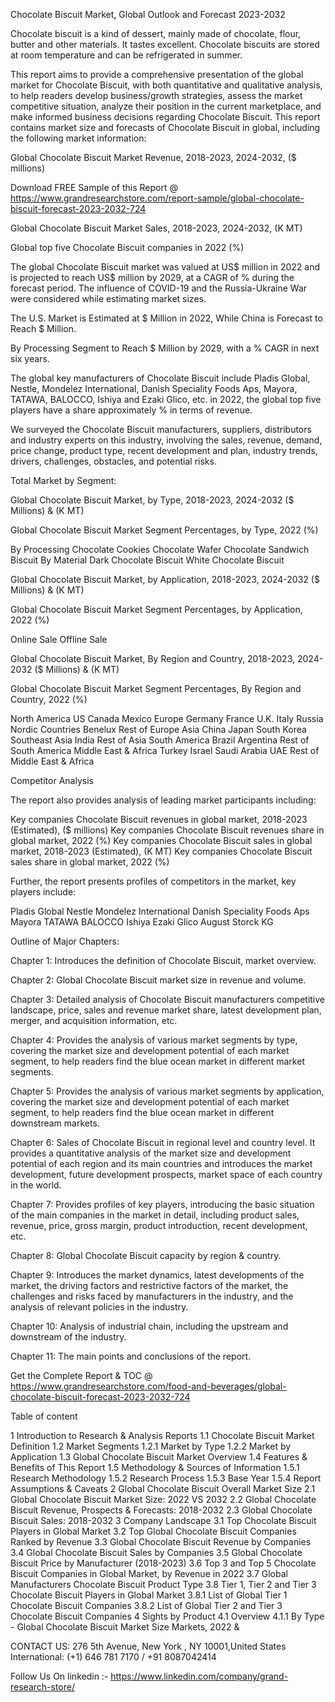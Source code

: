 Chocolate Biscuit Market, Global Outlook and Forecast 2023-2032


Chocolate biscuit is a kind of dessert, mainly made of chocolate, flour, butter and other materials. It tastes excellent. Chocolate biscuits are stored at room temperature and can be refrigerated in summer.

This report aims to provide a comprehensive presentation of the global market for Chocolate Biscuit, with both quantitative and qualitative analysis, to help readers develop business/growth strategies, assess the market competitive situation, analyze their position in the current marketplace, and make informed business decisions regarding Chocolate Biscuit. This report contains market size and forecasts of Chocolate Biscuit in global, including the following market information:

Global Chocolate Biscuit Market Revenue, 2018-2023, 2024-2032, ($ millions)

Download FREE Sample of this Report @ https://www.grandresearchstore.com/report-sample/global-chocolate-biscuit-forecast-2023-2032-724


Global Chocolate Biscuit Market Sales, 2018-2023, 2024-2032, (K MT)

Global top five Chocolate Biscuit companies in 2022 (%)

The global Chocolate Biscuit market was valued at US$ million in 2022 and is projected to reach US$ million by 2029, at a CAGR of % during the forecast period. The influence of COVID-19 and the Russia-Ukraine War were considered while estimating market sizes.

The U.S. Market is Estimated at $ Million in 2022, While China is Forecast to Reach $ Million.

By Processing Segment to Reach $ Million by 2029, with a % CAGR in next six years.

The global key manufacturers of Chocolate Biscuit include Pladis Global, Nestle, Mondelez International, Danish Speciality Foods Aps, Mayora, TATAWA, BALOCCO, Ishiya and Ezaki Glico, etc. in 2022, the global top five players have a share approximately % in terms of revenue.

We surveyed the Chocolate Biscuit manufacturers, suppliers, distributors and industry experts on this industry, involving the sales, revenue, demand, price change, product type, recent development and plan, industry trends, drivers, challenges, obstacles, and potential risks.

Total Market by Segment:

Global Chocolate Biscuit Market, by Type, 2018-2023, 2024-2032 ($ Millions) & (K MT)

Global Chocolate Biscuit Market Segment Percentages, by Type, 2022 (%)



By Processing
Chocolate Cookies
Chocolate Wafer
Chocolate Sandwich Biscuit
By Material
Dark Chocolate Biscuit
White Chocolate Biscuit


Global Chocolate Biscuit Market, by Application, 2018-2023, 2024-2032 ($ Millions) & (K MT)

Global Chocolate Biscuit Market Segment Percentages, by Application, 2022 (%)



Online Sale
Offline Sale


Global Chocolate Biscuit Market, By Region and Country, 2018-2023, 2024-2032 ($ Millions) & (K MT)

Global Chocolate Biscuit Market Segment Percentages, By Region and Country, 2022 (%)



North America
US
Canada
Mexico
Europe
Germany
France
U.K.
Italy
Russia
Nordic Countries
Benelux
Rest of Europe
Asia
China
Japan
South Korea
Southeast Asia
India
Rest of Asia
South America
Brazil
Argentina
Rest of South America
Middle East & Africa
Turkey
Israel
Saudi Arabia
UAE
Rest of Middle East & Africa


Competitor Analysis

The report also provides analysis of leading market participants including:



Key companies Chocolate Biscuit revenues in global market, 2018-2023 (Estimated), ($ millions)
Key companies Chocolate Biscuit revenues share in global market, 2022 (%)
Key companies Chocolate Biscuit sales in global market, 2018-2023 (Estimated), (K MT)
Key companies Chocolate Biscuit sales share in global market, 2022 (%)


Further, the report presents profiles of competitors in the market, key players include:



Pladis Global
Nestle
Mondelez International
Danish Speciality Foods Aps
Mayora
TATAWA
BALOCCO
Ishiya
Ezaki Glico
August Storck KG


Outline of Major Chapters:

Chapter 1: Introduces the definition of Chocolate Biscuit, market overview.

Chapter 2: Global Chocolate Biscuit market size in revenue and volume.

Chapter 3: Detailed analysis of Chocolate Biscuit manufacturers competitive landscape, price, sales and revenue market share, latest development plan, merger, and acquisition information, etc.

Chapter 4: Provides the analysis of various market segments by type, covering the market size and development potential of each market segment, to help readers find the blue ocean market in different market segments.

Chapter 5: Provides the analysis of various market segments by application, covering the market size and development potential of each market segment, to help readers find the blue ocean market in different downstream markets.

Chapter 6: Sales of Chocolate Biscuit in regional level and country level. It provides a quantitative analysis of the market size and development potential of each region and its main countries and introduces the market development, future development prospects, market space of each country in the world.

Chapter 7: Provides profiles of key players, introducing the basic situation of the main companies in the market in detail, including product sales, revenue, price, gross margin, product introduction, recent development, etc.

Chapter 8: Global Chocolate Biscuit capacity by region & country.

Chapter 9: Introduces the market dynamics, latest developments of the market, the driving factors and restrictive factors of the market, the challenges and risks faced by manufacturers in the industry, and the analysis of relevant policies in the industry.

Chapter 10: Analysis of industrial chain, including the upstream and downstream of the industry.

Chapter 11: The main points and conclusions of the report.

Get the Complete Report & TOC @ https://www.grandresearchstore.com/food-and-beverages/global-chocolate-biscuit-forecast-2023-2032-724

Table of content

1 Introduction to Research & Analysis Reports
1.1 Chocolate Biscuit Market Definition
1.2 Market Segments
1.2.1 Market by Type
1.2.2 Market by Application
1.3 Global Chocolate Biscuit Market Overview
1.4 Features & Benefits of This Report
1.5 Methodology & Sources of Information
1.5.1 Research Methodology
1.5.2 Research Process
1.5.3 Base Year
1.5.4 Report Assumptions & Caveats
2 Global Chocolate Biscuit Overall Market Size
2.1 Global Chocolate Biscuit Market Size: 2022 VS 2032
2.2 Global Chocolate Biscuit Revenue, Prospects & Forecasts: 2018-2032
2.3 Global Chocolate Biscuit Sales: 2018-2032
3 Company Landscape
3.1 Top Chocolate Biscuit Players in Global Market
3.2 Top Global Chocolate Biscuit Companies Ranked by Revenue
3.3 Global Chocolate Biscuit Revenue by Companies
3.4 Global Chocolate Biscuit Sales by Companies
3.5 Global Chocolate Biscuit Price by Manufacturer (2018-2023)
3.6 Top 3 and Top 5 Chocolate Biscuit Companies in Global Market, by Revenue in 2022
3.7 Global Manufacturers Chocolate Biscuit Product Type
3.8 Tier 1, Tier 2 and Tier 3 Chocolate Biscuit Players in Global Market
3.8.1 List of Global Tier 1 Chocolate Biscuit Companies
3.8.2 List of Global Tier 2 and Tier 3 Chocolate Biscuit Companies
4 Sights by Product
4.1 Overview
4.1.1 By Type - Global Chocolate Biscuit Market Size Markets, 2022 &

CONTACT US:
276 5th Avenue, New York , NY 10001,United States
International: (+1) 646 781 7170 / +91 8087042414

Follow Us On linkedin :- https://www.linkedin.com/company/grand-research-store/


